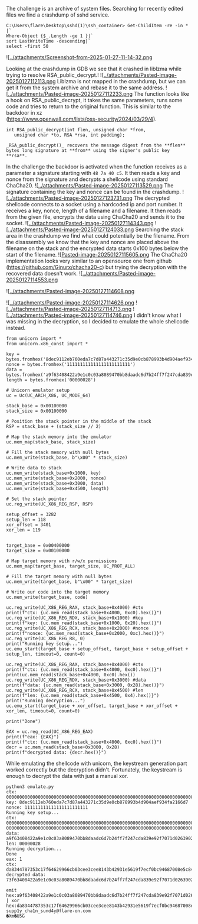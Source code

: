 The challenge is an archive of system files. Searching for recently edited files we find a crashdump of sshd service.
```
C:\Users\flare\Desktop\sshd(1)\ssh_container> Get-ChildItem -re -in * |`
Where-Object {$_.Length -ge 1 }|`
sort LastWriteTime -descending|`
select -first 50
```

![[../attachments/Screenshot-from-2025-01-27-11-14-32.png](../attachments/Screenshot-from-2025-01-27-11-14-32.png)

Looking at the crashdump in GDB we see that it crashed in liblzma while trying to resolve RSA_public_decrypt.!
![[../attachments/Pasted-image-20250127112113.png](../attachments/Pasted-image-20250127112113.png)
Liblzma is not mapped in the crashdump, but we can get it from the system archive and rebase it to the same address.
![[../attachments/Pasted-image-20250127112233.png](../attachments/Pasted-image-20250127112233.png)
The function looks like a hook on RSA_public_decrypt, it takes the same parameters, runs some code and tries to return to the original function. This is similar to the backdoor in xz  
(https://www.openwall.com/lists/oss-security/2024/03/29/4).

```
int RSA_public_decrypt(int flen, unsigned char *from,
   unsigned char *to, RSA *rsa, int padding);
   
_RSA_public_decrypt()_ recovers the message digest from the **flen** bytes long signature at **from** using the signer's public key **rsa**.
```
In the challenge the backdoor is activated when the function receives as a parameter a signature starting with `48 7a 40 c5`. It then reads a key and nonce from the signature and decrypts a shellcode using standard ChaCha20.
![[../attachments/Pasted-image-20250127113529.png](../attachments/Pasted-image-20250127113529.png)
The signature containing the key and nonce can be found in the crashdump.
![[../attachments/Pasted-image-20250127123731.png](../attachments/Pasted-image-20250127123731.png)
The decrypted shellcode connects to a socket using a hardcoded ip and port number. It receives a key, nonce, length of a filename and a filename. It then reads from the given file, encrypts the data using ChaCha20 and sends it to the socket.
![[../attachments/Pasted-image-20250127114343.png](../attachments/Pasted-image-20250127114343.png)
![[../attachments/Pasted-image-20250127124033.png](../attachments/Pasted-image-20250127124033.png)
Searching the stack area in the crashdump we find what could potentially be the filename. From the disassembly we know that the key and nonce are placed above the filename on  the stack and the encrypted data starts 0x100 bytes below the start of the filename.
![[Pasted-image-20250127115605.png](Pasted-image-20250127115605.png)
The ChaCha20 implementation looks very similar to an opensource one from github (https://github.com/Ginurx/chacha20-c) but trying the decryption with the recovered data doesn't work.
![[../attachments/Pasted-image-20250127114553.png](../attachments/Pasted-image-20250127114553.png)

![[../attachments/Pasted-image-20250127114608.png](../attachments/Pasted-image-20250127114608.png)

![[../attachments/Pasted-image-20250127114626.png](../attachments/Pasted-image-20250127114626.png)
![[../attachments/Pasted-image-20250127114713.png](../attachments/Pasted-image-20250127114713.png)
![[../attachments/Pasted-image-20250127114746.png](../attachments/Pasted-image-20250127114746.png)
I didn't know what I was missing in the decryption, so I decided to emulate the whole shellcode instead.
```
from unicorn import *
from unicorn.x86_const import *

key = bytes.fromhex('8dec9112eb760eda7c7d87a443271c35d9e0cb878993b4d904aef934fa2166d7')
nonce = bytes.fromhex('111111111111111111111111')
data = bytes.fromhex('a9f63408422a9e1c0c03a8089470bb8daadc6d7b24ff7f247cda839e92f7071d0263902ec1580000')
length = bytes.fromhex('00000028')    

# Unicorn emulator setup
uc = Uc(UC_ARCH_X86, UC_MODE_64)

stack_base = 0x00100000
stack_size = 0x00100000

# Position the stack pointer in the middle of the stack
RSP = stack_base + (stack_size // 2)

# Map the stack memory into the emulator
uc.mem_map(stack_base, stack_size)

# Fill the stack memory with null bytes
uc.mem_write(stack_base, b"\x00" * stack_size)

# Write data to stack
uc.mem_write(stack_base+0x1000, key)
uc.mem_write(stack_base+0x2000, nonce)
uc.mem_write(stack_base+0x3000, data)
uc.mem_write(stack_base+0x4500, length)

# Set the stack pointer
uc.reg_write(UC_X86_REG_RSP, RSP)

setup_offset = 3282
setup_len = 118
xor_offset = 3401
xor_len = 119


target_base = 0x00400000
target_size = 0x00100000

# Map target memory with r/w/x permissions
uc.mem_map(target_base, target_size, UC_PROT_ALL)

# Fill the target memory with null bytes
uc.mem_write(target_base, b"\x00" * target_size)

# Write our code into the target memory
uc.mem_write(target_base, code)

uc.reg_write(UC_X86_REG_RAX, stack_base+0x4000) #ctx
print(f"ctx: {uc.mem_read(stack_base+0x4000, 0xc0).hex()}")
uc.reg_write(UC_X86_REG_RDX, stack_base+0x1000) #key
print(f"key: {uc.mem_read(stack_base+0x1000, 0x20).hex()}")
uc.reg_write(UC_X86_REG_RCX, stack_base+0x2000) #nonce
print(f"nonce: {uc.mem_read(stack_base+0x2000, 0xc).hex()}")
uc.reg_write(UC_X86_REG_R8, 0)
print("Running key setup...")
uc.emu_start(target_base + setup_offset, target_base + setup_offset + setup_len, timeout=0, count=0)

uc.reg_write(UC_X86_REG_RAX, stack_base+0x4000) #ctx
print(f"ctx: {uc.mem_read(stack_base+0x4000, 0xc0).hex()}")
print(uc.mem_read(stack_base+0x4000, 0xc0).hex())
uc.reg_write(UC_X86_REG_RDX, stack_base+0x3000) #data
print(f"data: {uc.mem_read(stack_base+0x3000, 0x28).hex()}")
uc.reg_write(UC_X86_REG_RCX, stack_base+0x4500) #len
print(f"len: {uc.mem_read(stack_base+0x4500, 0x4).hex()}")
print("Running decryption...")
uc.emu_start(target_base + xor_offset, target_base + xor_offset + xor_len, timeout=0, count=0)

print("Done")

EAX = uc.reg_read(UC_X86_REG_EAX)
print(f"eax: {EAX}")
print(f"ctx: {uc.mem_read(stack_base+0x4000, 0xc0).hex()}")
decr = uc.mem_read(stack_base+0x3000, 0x28)
print(f"decrypted data: {decr.hex()}")

```
While emulating the shellcode with unicorn, the keystream generation part worked correctly but the decryption didn't. Fortunately, the keystream is enough to decrypt the data with just a manual xor.
```
python3 emulate.py
ctx: 000000000000000000000000000000000000000000000000000000000000000000000000000000000000000000000000000000000000000000000000000000000000000000000000000000000000000000000000000000000000000000000000000000000000000000000000000000000000000000000000000000000000000000000000000000000000000000000000000000000000000000000000000000000000000000000000000000000000000000000000000000000000000000000000
key: 8dec9112eb760eda7c7d87a443271c35d9e0cb878993b4d904aef934fa2166d7
nonce: 111111111111111111111111
Running key setup...
ctx: 0000000000000000000000000000000000000000000000000000000000000000000000000000000000000000000000000000000000000000000000000000000040000000000000008dec9112eb760eda7c7d87a443271c35d9e0cb878993b4d904aef934fa2166d7111111111111111111111111000000000000000000000000657870616e642033322d62797465204b8dec9112eb760eda7c7d87a443271c35d9e0cb878993b4d904aef934fa2166d700000000111111111111111111111111
0000000000000000000000000000000000000000000000000000000000000000000000000000000000000000000000000000000000000000000000000000000040000000000000008dec9112eb760eda7c7d87a443271c35d9e0cb878993b4d904aef934fa2166d7111111111111111111111111000000000000000000000000657870616e642033322d62797465204b8dec9112eb760eda7c7d87a443271c35d9e0cb878993b4d904aef934fa2166d700000000111111111111111111111111
data: a9f63408422a9e1c0c03a8089470bb8daadc6d7b24ff7f247cda839e92f7071d0263902ec1580000
len: 00000028
Running decryption...
Done
eax: 1
ctx: da8344787353c17f64629966cb03cee3cee8143b42931e5619f7ecf0bc94687008e5c843750d35477548a3b2ceed7aaa802b75b0ba7e29b3448e721eb7c2835601000000000000008dec9112eb760eda7c7d87a443271c35d9e0cb878993b4d904aef934fa2166d7111111111111111111111111000000000000000000000000657870616e642033322d62797465204b8dec9112eb760eda7c7d87a443271c35d9e0cb878993b4d904aef934fa2166d700000000111111111111111111111111
decrypted data: 73f63408422a9e1c0c03a8089470bb8daadc6d7b24ff7f247cda839e92f7071d0263902ec1580000
```

```
emit hex:a9f63408422a9e1c0c03a8089470bb8daadc6d7b24ff7f247cda839e92f7071d0263902ec1580000 | xor hex:da8344787353c17f64629966cb03cee3cee8143b42931e5619f7ecf0bc94687008e5c843750d35477548a3b2ceed7aaa802b75b0ba7e29b3448e721eb7c2835601000000000000008dec9112eb760eda7c7d87a443271c35d9e0cb878993b4d904aef934fa2166d7111111111111111111111111000000000000000000000000657870616e642033322d62797465204b8dec9112eb760eda7c7d87a443271c35d9e0cb878993b4d904aef934fa2166d700000000111111111111111111111111
supp1y_cha1n_sund4y@flare-on.com
�Xm�U5G

```

